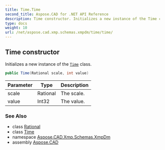 ```yaml
---
title: Time.Time
second_title: Aspose.CAD for .NET API Reference
description: Time constructor. Initializes a new instance of the Time class
type: docs
weight: 10
url: /net/aspose.cad.xmp.schemas.xmpdm/time/time/
---
```

## Time constructor

Initializes a new instance of the [`Time`](../) class.

```csharp
public Time(Rational scale, int value)
```

| Parameter | Type | Description |
| --- | --- | --- |
| scale | Rational | The scale. |
| value | Int32 | The value. |

### See Also

* class [Rational](../../../aspose.cad.xmp.types.derived/rational/)
* class [Time](../)
* namespace [Aspose.CAD.Xmp.Schemas.XmpDm](../../../aspose.cad.xmp.schemas.xmpdm/)
* assembly [Aspose.CAD](../../../)


